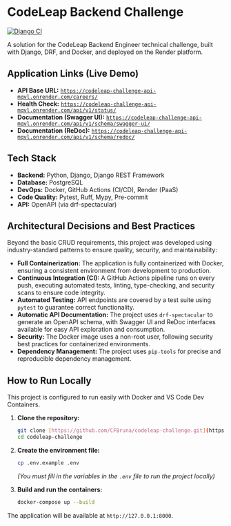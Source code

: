 # CodeLeap Backend Challenge

[![Django CI](https://github.com/CFBruna/codeleap-challenge/actions/workflows/ci.yml/badge.svg)](https://github.com/CFBruna/codeleap-challenge/actions/workflows/ci.yml)

A solution for the CodeLeap Backend Engineer technical challenge, built with Django, DRF, and Docker, and deployed on the Render platform.

## Application Links (Live Demo)

* **API Base URL:** [`https://codeleap-challenge-api-mqvl.onrender.com/careers/`](https://codeleap-challenge-api-mqvl.onrender.com/careers/)
* **Health Check:** [`https://codeleap-challenge-api-mqvl.onrender.com/api/v1/status/`](https://codeleap-challenge-api-mqvl.onrender.com/api/v1/status/)
* **Documentation (Swagger UI):** [`https://codeleap-challenge-api-mqvl.onrender.com/api/v1/schema/swagger-ui/`](https://codeleap-challenge-api-mqvl.onrender.com/api/v1/schema/swagger-ui/)
* **Documentation (ReDoc):** [`https://codeleap-challenge-api-mqvl.onrender.com/api/v1/schema/redoc/`](https://codeleap-challenge-api-mqvl.onrender.com/api/v1/schema/redoc/)

## Tech Stack

* **Backend:** Python, Django, Django REST Framework
* **Database:** PostgreSQL
* **DevOps:** Docker, GitHub Actions (CI/CD), Render (PaaS)
* **Code Quality:** Pytest, Ruff, Mypy, Pre-commit
* **API:** OpenAPI (via drf-spectacular)

## Architectural Decisions and Best Practices

Beyond the basic CRUD requirements, this project was developed using industry-standard patterns to ensure quality, security, and maintainability:

* **Full Containerization:** The application is fully containerized with Docker, ensuring a consistent environment from development to production.
* **Continuous Integration (CI):** A GitHub Actions pipeline runs on every push, executing automated tests, linting, type-checking, and security scans to ensure code integrity.
* **Automated Testing:** API endpoints are covered by a test suite using `pytest` to guarantee correct functionality.
* **Automatic API Documentation:** The project uses `drf-spectacular` to generate an OpenAPI schema, with Swagger UI and ReDoc interfaces available for easy API exploration and consumption.
* **Security:** The Docker image uses a non-root user, following security best practices for containerized environments.
* **Dependency Management:** The project uses `pip-tools` for precise and reproducible dependency management.

## How to Run Locally

This project is configured to run easily with Docker and VS Code Dev Containers.

1.  **Clone the repository:**
    ```bash
    git clone [https://github.com/CFBruna/codeleap-challenge.git](https://github.com/CFBruna/codeleap-challenge.git)
    cd codeleap-challenge
    ```

2.  **Create the environment file:**
    ```bash
    cp .env.example .env
    ```
    *(You must fill in the variables in the `.env` file to run the project locally)*

3.  **Build and run the containers:**
    ```bash
    docker-compose up --build
    ```
The application will be available at `http://127.0.0.1:8000`.

